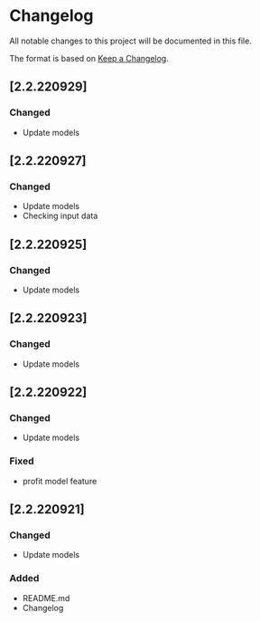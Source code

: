 # Changelog

All notable changes to this project will be documented in this file.

The format is based on [Keep a Changelog](https://keepachangelog.com/en/1.0.0/).


## [2.2.220929]
### Changed
- Update models


## [2.2.220927]
### Changed
- Update models
- Checking input data


## [2.2.220925]
### Changed
- Update models


## [2.2.220923]
### Changed
- Update models


## [2.2.220922]
### Changed
- Update models
### Fixed
- profit model feature


## [2.2.220921]
### Changed
- Update models
### Added
- README.md
- Changelog